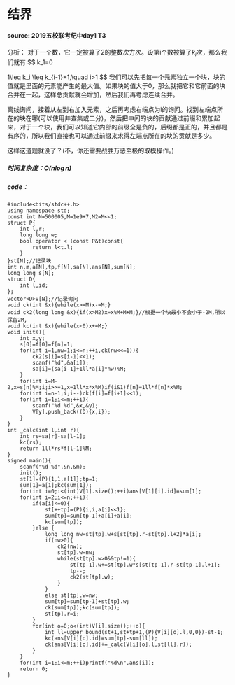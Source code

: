 # 结界
#### source: 2019五校联考纪中day1 T3

分析：
对于一个数，它一定被算了2的整数次方次。设第i个数被算了$k_i$次，那么我们就有
$$
k_1=0

1\leq k_i \leq k_{i-1}+1,\quad i>1
$$
我们可以先把每一个元素独立一个块，块的值就是里面的元素能产生的最大值。如果块的值大于0，那么就把它和它前面的块合并在一起，这样总贡献就会增加，然后我们再考虑连续合并。

离线询问，接着从左到右加入元素，之后再考虑右端点为i的询问。找到左端点所在的块在哪(可以使用并查集或二分)，然后把中间的块的贡献通过前缀和累加起来，对于一个块，我们可以知道它内部的前缀全是负的，后缀都是正的，并且都是有序的，所以我们直接也可以通过前缀来求得左端点所在的块的贡献是多少。

这样这道题就没了？(不，你还需要战胜万恶至极的取模操作。)

##### 时间复杂度：$O(n\log n)$

##### code：
```
#include<bits/stdc++.h>
using namespace std;
const int N=500005,M=1e9+7,M2=M<<1;
struct P{
    int l,r;
    long long w;
    bool operator < (const P&t)const{
        return l<t.l;
    }
}st[N];//记录块 
int n,m,a[N],tp,f[N],sa[N],ans[N],sum[N];
long long s[N];
struct D{
    int l,id;
};
vector<D>V[N];//记录询问 
void ck(int &x){while(x>=M)x-=M;}
void ck2(long long &x){if(x>M2)x=x%M+M+M;}//根据一个块最小不会小于-2M,所以保留2M, 
void kc(int &x){while(x<0)x+=M;}
void init(){
    int x,y;
    s[0]=f[0]=f[n]=1;
    for(int i=1,nw=1;i<=n;++i,ck(nw<<=1)){
        ck2(s[i]=s[i-1]<<1);
        scanf("%d",&a[i]);
        sa[i]=(sa[i-1]+1ll*a[i]*nw)%M;
    }
    for(int i=M-2,x=s[n]%M;i;i>>=1,x=1ll*x*x%M)if(i&1)f[n]=1ll*f[n]*x%M;
    for(int i=n-1;i;i--)ck(f[i]=f[i+1]<<1);
    for(int i=1;i<=m;++i){
        scanf("%d %d",&x,&y);
        V[y].push_back((D){x,i});
    }
}
int _calc(int l,int r){
    int rs=sa[r]-sa[l-1];
    kc(rs);
    return 1ll*rs*f[l-1]%M;
}
signed main(){
    scanf("%d %d",&n,&m);
    init();
    st[1]=(P){1,1,a[1]};tp=1;
    sum[1]=a[1];kc(sum[1]);
    for(int i=0;i<(int)V[1].size();++i)ans[V[1][i].id]=sum[1];
    for(int i=2;i<=n;++i){
        if(a[i]<=0){
            st[++tp]=(P){i,i,a[i]<<1};
            sum[tp]=sum[tp-1]+a[i]+a[i];
            kc(sum[tp]);
        }else {
            long long nw=st[tp].w+s[st[tp].r-st[tp].l+2]*a[i];
            if(nw>0){
                ck2(nw);
                st[tp].w=nw;
                while(st[tp].w>0&&tp!=1){
                    st[tp-1].w+=st[tp].w*s[st[tp-1].r-st[tp-1].l+1];
                    tp--;
                    ck2(st[tp].w);
                }
            }
            else st[tp].w=nw;
            sum[tp]=sum[tp-1]+st[tp].w;
            ck(sum[tp]);kc(sum[tp]);
            st[tp].r=i;
        }
        for(int o=0;o<(int)V[i].size();++o){
            int ll=upper_bound(st+1,st+tp+1,(P){V[i][o].l,0,0})-st-1;
            kc(ans[V[i][o].id]=sum[tp]-sum[ll]);
            ck(ans[V[i][o].id]+=_calc(V[i][o].l,st[ll].r));
        }
    }
    for(int i=1;i<=m;++i)printf("%d\n",ans[i]);
    return 0;
}
```